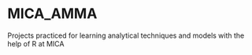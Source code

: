 # MICA_AMMA
Projects practiced for learning analytical techniques and models with the help of R at MICA
